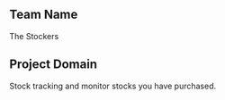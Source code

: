 ## Team Name

The Stockers

## Project Domain

Stock tracking and monitor stocks you have purchased.

